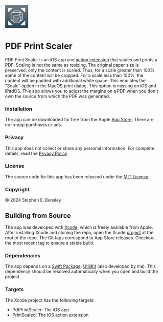  <img src="docs/app-icon.png" alt="icon" width="75" height="75">

# PDF Print Scaler

PDF Print Scaler is an iOS app and [action extension](https://developer.apple.com/library/archive/documentation/General/Conceptual/ExtensibilityPG/Action.html) that scales and prints a PDF.  Scaling is not the same as resizing. The original paper size is preserved; only the content is scaled. Thus, for a scale greater than 100%, some of the content will be cropped. For a scale less than 100%, the content will be padded with additional white space. This emulates the "Scale" option in the MacOS print dialog. This option is missing on iOS and iPadOS. This app allows you to adjust the margins on a PDF when you don't own the source from which the PDF was generated.

### Installation

The app can be downloaded for free from the Apple [App Store](https://apps.apple.com/us/app/id6670455978/). There are no in-app purchases or ads.

### Privacy

This app does not collect or share any personal information. For complete details, read the [Privacy Policy](https://stephenbensley.github.io/PdfPrintScaler/privacy.html)

### License

The source code for this app has been released under the [MIT License](LICENSE).

### Copyright

© 2024 Stephen E. Bensley

## Building from Source

The app was developed with [Xcode](https://developer.apple.com/xcode/), which is freely available from Apple. After installing Xcode and cloning the repo, open the Xcode [project](PdfPrintScaler.xcodeproj) at the root of the repo. The Git tags correspond to App Store releases. Checkout the most recent tag to ensure a stable build.

### Dependencies

The app depends on a [Swift Package](https://www.swift.org/packages/): [UtiliKit](https://github.com/stephenbensley/UtiliKit) (also developed by me). This dependency should be resolved automatically when you open and build the project.

### Targets

The Xcode project has the following targets:

- PdfPrintScaler: The iOS app
- PrintScaled: The iOS action extension
